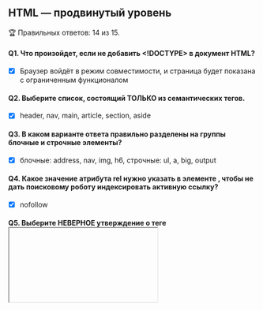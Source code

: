 ## HTML — продвинутый уровень

🏆 Правильных ответов: 14 из 15.

#### Q1. Что произойдет, если не добавить <!DOCTYPE> в документ HTML?

- [x] Браузер войдёт в режим совместимости, и страница будет показана с ограниченным функционалом

#### Q2. Выберите список, состоящий ТОЛЬКО из семантических тегов.

- [x] header, nav, main, article, section, aside

#### Q3. В каком варианте ответа правильно разделены на группы блочные и строчные элементы?

- [x] блочные: address, nav, img, h6, строчные: ul, a, big, output

#### Q4. Какое значение атрибута rel нужно указать в элементе <a>, чтобы не дать поисковому роботу индексировать активную ссылку?

- [x] nofollow

#### Q5. Выберите НЕВЕРНОЕ утверждение о теге <iframe>.

- [x] Можно запретить изменение размеров встроенного контента пользователем с помощью атрибута `noresize`

#### Q6. Какого атрибута НЕТ у тега <meta>?

- [x] description

#### Q7. Какой тег нужен для создания подвала таблицы?

- [x] tfoot

#### Q8. В чём разница между grid и flexbox?

- [x] Grid — это двумерная система компоновки, которая позволяет создавать сложные и гибкие конструкции как со строками, так и со столбцами. Flexbox — это одномерная система компоновки, фокусирующаяся на расположении элементов вдоль одной оси.

#### Q9. Выберите верное суждение о данном коде.

```
<!DOCTYPE html>
<html>
<head>
   <title>Пример HTML-формы</title>
</head>

<body>
   <form action="/submit" method="post">
      <label for="name">Имя:</label>

      <input type="text" id="name" name="name" required>
      <button type="submit">Отправить</button>
   </form>
</body>
</html>
```

- [x] В коде создается форма, отправляющая данные на сервер по адресу "/submit" методом POST. Форма содержит обязательное для заполнения поле ввода "Имя".

#### Q10. Выберите НЕВЕРНОЕ утверждение.

- [x] Семантическая разметка в HTML5 приводит к увеличению размера файлов и замедляет загрузку страницы

#### Q11. то делает этот код?
```
<link hrеf="еverything.css" rеl="stylеsheet">
<!--[if IE]><link hrеf="hhru6.сss" rеl="stylеsheet"><![еndif]-->
```

- [x] Подключает основной CSS-файл everything.css для всех браузеров, кроме Internet Explorer. Для него подключается дополнительный CSS-файл hhru6.css.

#### Q12. Механизм, который позволяет создавать изолированные части веб-страницы, внутри которых могут находиться свои собственные стили и элементы, не влияющие на стили и элементы остальной страницы, — это…

- [x] Теневой DOM (Shadow DOM)

#### Q13. Вы добавляете видео и стандартные элементы управления видеоплеером. Какой ответ верный?

- [x] <video src="example.mp4" controls></video>

#### Q14. Выберите НЕВЕРНОЕ утверждение о различиях XHTML и HTML.

- [x] В HTML можно использовать атрибуты class и id для стилизации и идентификации элементов, тогда как в XHTML нет такой возможности.

#### Q15. Как правильно встроить код JavaScript в файл HTML?

- [x] Чтобы включить код JS в файл HTML, можно использовать тег <script>. Можно либо встроить JS непосредственно в <script>, либо связать внешний файл JS с помощью атрибута src.

